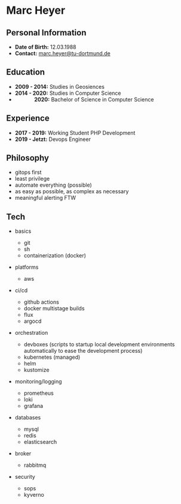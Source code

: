 # Marc Heyer

## Personal Information
- **Date of Birth:** 12.03.1988
- **Contact:** [marc.heyer@tu-dortmund.de](mailto:marc.heyer@tu-dortmund.de)

## Education

- **2009 - 2014:** Studies in Geosiences
- **2014 - 2020:** Studies in Computer Science
- &nbsp;&nbsp;&nbsp;&nbsp;&nbsp;&nbsp;&nbsp;&nbsp;&nbsp;&nbsp;&nbsp;&nbsp;&nbsp;**2020:** Bachelor of Science in Computer Science

## Experience

- **2017 - 2019:** Working Student PHP Development
- **2019 - Jetzt:** Devops Engineer

## Philosophy

- gitops first
- least privilege
- automate everything (possible)
- as easy as possible, as complex as necessary
- meaningful alerting FTW

## Tech

- basics
  - git
  - sh
  - containerization (docker)

- platforms
  - aws

- ci/cd
  - github actions
  - docker multistage builds
  - flux
  - argocd

- orchestration
  - devboxes (scripts to startup local development environments automatically to ease the development process)
  - kubernetes (managed)
  - helm
  - kustomize

- monitoring/logging
  - prometheus
  - loki
  - grafana

- databases
  - mysql
  - redis
  - elasticsearch

- broker
  - rabbitmq

- security
  - sops
  - kyverno
